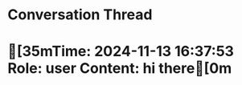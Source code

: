 # Conversation Thread

[35mTime: 2024-11-13 16:37:53
Role: user
Content: hi there[0m
==================================================
